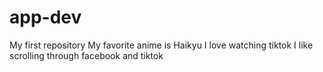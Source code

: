 # app-dev
My first repository
My favorite anime is Haikyu
I love watching tiktok
I like scrolling through facebook and tiktok
